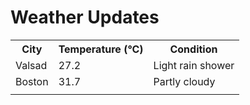 # Weather Updates

<!-- WEATHER-UPDATE-START -->
<table><tr><th>City</th><th>Temperature (°C)</th><th>Condition</th></tr><tr><td>Valsad</td><td>27.2</td><td>Light rain shower</td></tr><tr><td>Boston</td><td>31.7</td><td>Partly cloudy</td></tr><tr><td></td><td></td><td></td></tr></table>
<!-- WEATHER-UPDATE-END -->
